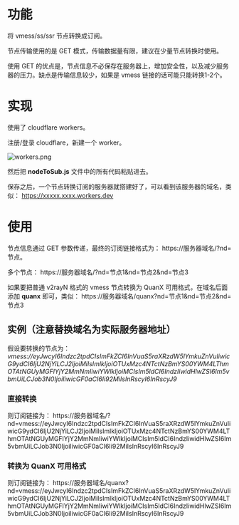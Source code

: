 # 功能

将 vmess/ss/ssr 节点转换成订阅。

节点传输使用的是 GET 模式，传输数据量有限，建议在少量节点转换时使用。

使用 GET 的优点是，节点信息不必保存在服务器上，增加安全性，以及减少服务器的压力。缺点是传输信息较少，如果是 vmess 链接的话可能只能转换1-2个。

# 实现

使用了 cloudflare workers。

注册/登录 cloudflare，新建一个 worker。

![workers.png](https://i.loli.net/2020/03/23/rB5qfHFiRIb73jd.png)

然后把 **nodeToSub.js** 文件中的所有代码粘贴进去。

保存之后，一个节点转换订阅的服务器就搭建好了，可以看到该服务器的域名，类似： https://xxxxx.xxxx.workers.dev 

# 使用

节点信息通过 GET 参数传递，最终的订阅链接格式为： https://服务器域名/?nd=节点。 

多个节点： https://服务器域名/?nd=节点1&nd=节点2&nd=节点3

如果要把普通 v2rayN 格式的 vmess 节点转换为 QuanX 可用格式，在域名后面添加 **quanx** 即可，类似： https://服务器域名/quanx?nd=节点1&nd=节点2&nd=节点3

## 实例（注意替换域名为实际服务器地址）

假设要转换的节点为： *vmess://eyJwcyI6Indzc2tpdCIsImFkZCI6InVuaS5raXRzdW5lYmkuZnVuIiwicG9ydCI6IjU2NjYiLCJ2IjoiMiIsImlkIjoiOTUxMzc4NTctNzBmYS00YWM4LThmOTAtNGUyMGFlYjY2MmNmIiwiYWlkIjoiMCIsIm5ldCI6IndzIiwidHlwZSI6Im5vbmUiLCJob3N0IjoiIiwicGF0aCI6Ii92MiIsInRscyI6InRscyJ9*

### 直接转换

则订阅链接为： https://服务器域名/?nd=vmess://eyJwcyI6Indzc2tpdCIsImFkZCI6InVuaS5raXRzdW5lYmkuZnVuIiwicG9ydCI6IjU2NjYiLCJ2IjoiMiIsImlkIjoiOTUxMzc4NTctNzBmYS00YWM4LThmOTAtNGUyMGFlYjY2MmNmIiwiYWlkIjoiMCIsIm5ldCI6IndzIiwidHlwZSI6Im5vbmUiLCJob3N0IjoiIiwicGF0aCI6Ii92MiIsInRscyI6InRscyJ9

### 转换为 QuanX 可用格式

则订阅链接为： https://服务器域名/quanx?nd=vmess://eyJwcyI6Indzc2tpdCIsImFkZCI6InVuaS5raXRzdW5lYmkuZnVuIiwicG9ydCI6IjU2NjYiLCJ2IjoiMiIsImlkIjoiOTUxMzc4NTctNzBmYS00YWM4LThmOTAtNGUyMGFlYjY2MmNmIiwiYWlkIjoiMCIsIm5ldCI6IndzIiwidHlwZSI6Im5vbmUiLCJob3N0IjoiIiwicGF0aCI6Ii92MiIsInRscyI6InRscyJ9